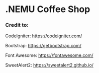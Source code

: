 # .NEMU Coffee Shop

### Credit to:

CodeIgniter: https://codeigniter.com/

Bootstrap: https://getbootstrap.com/

Font Awesome: https://fontawesome.com/

SweetAlert2: https://sweetalert2.github.io/
